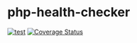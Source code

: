 # php-health-checker

[![test](https://github.com/gritzkoo/php-health-checker/actions/workflows/test.yml/badge.svg)](https://github.com/gritzkoo/php-health-checker/actions/workflows/test.yml)
[![Coverage Status](https://coveralls.io/repos/github/gritzkoo/php-health-checker/badge.svg?branch=main)](https://coveralls.io/github/gritzkoo/php-health-checker?branch=main)
